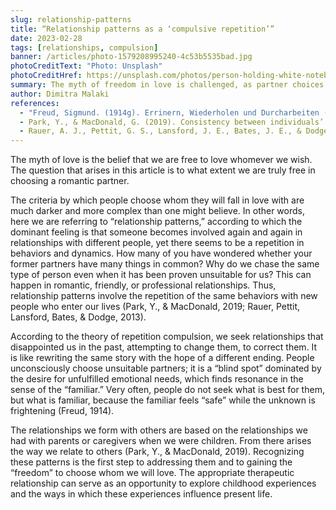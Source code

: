 ```yaml
---
slug: relationship-patterns
title: “Relationship patterns as a ‘compulsive repetition’”
date: 2023-02-28
tags: [relationships, compulsion]
banner: /articles/photo-1579208995240-4c53b5535bad.jpg
photoCreditText: "Photo: Unsplash"
photoCreditHref: https://unsplash.com/photos/person-holding-white-notebook-3PIWCNyn-_U
summary: The myth of freedom in love is challenged, as partner choices are often not truly free. People tend to repeat relationship patterns, gravitating toward partners with similar traits, even when those traits have proven unsuitable. This is linked to the idea of ‘repetitive compulsion,’ where we unconsciously seek familiar emotions and situations to ‘fix’ old wounds. The familiar feels safe, while the unknown can be frightening. Our relationships are shaped by early experiences with parents or caregivers, influencing how we connect with others. Recognizing these patterns and working through them in therapy helps achieve genuine freedom of choice.
author: Dimitra Malaki
references: 
  - "Freud, Sigmund. (1914g). Errinern, Wiederholen und Durcharbeiten (Weitere Ratschläge zur Technik der Psychoanalyse, II). Internationale Zeitschrift für ärtztliche Psychoanalyse, 2, 485-491; Remembering, repeating and working-through. SE, 12: 147-156."
  - Park, Y., & MacDonald, G. (2019). Consistency between individuals’ past and current romantic partners’ own reports of their personalities. Proceedings of the National Academy of Sciences, 116, 12793-12797.
  - Rauer, A. J., Pettit, G. S., Lansford, J. E., Bates, J. E., & Dodge, K. A. (2013). Romantic relationship patterns in young adulthood and their developmental antecedents. Developmental Psychology, 49(11), 2159–2171. https://doi.org/10.1037/a0031845
---
```


The myth of love is the belief that we are free to love whomever we wish. The question that arises in this article is to what extent we are truly free in choosing a romantic partner.

The criteria by which people choose whom they will fall in love with are much darker and more complex than one might believe. In other words, here we are referring to “relationship patterns,” according to which the dominant feeling is that someone becomes involved again and again in relationships with different people, yet there seems to be a repetition in behaviors and dynamics. How many of you have wondered whether your former partners have many things in common? Why do we chase the same type of person even when it has been proven unsuitable for us? This can happen in romantic, friendly, or professional relationships. Thus, relationship patterns involve the repetition of the same behaviors with new people who enter our lives (Park, Y., & MacDonald, 2019; Rauer, Pettit, Lansford, Bates, & Dodge, 2013).

According to the theory of repetition compulsion, we seek relationships that disappointed us in the past, attempting to change them, to correct them. It is like rewriting the same story with the hope of a different ending. People unconsciously choose unsuitable partners; it is a “blind spot” dominated by the desire for unfulfilled emotional needs, which finds resonance in the sense of the “familiar.” Very often, people do not seek what is best for them, but what is familiar, because the familiar feels “safe” while the unknown is frightening (Freud, 1914).

The relationships we form with others are based on the relationships we had with parents or caregivers when we were children. From there arises the way we relate to others (Park, Y., & MacDonald, 2019). Recognizing these patterns is the first step to addressing them and to gaining the “freedom” to choose whom we will love. The appropriate therapeutic relationship can serve as an opportunity to explore childhood experiences and the ways in which these experiences influence present life.
